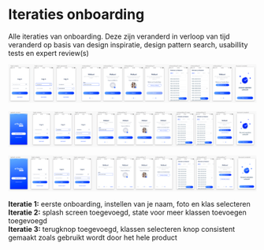 # Iteraties onboarding

Alle iteraties van onboarding. Deze zijn veranderd in verloop van tijd veranderd op basis van design inspiratie, design pattern search, usabillity tests en expert review\(s\)

![Iteratie 1](../../.gitbook/assets/iteratie-1.png)

![Iteratie 2](../../.gitbook/assets/iteratie-2%20%281%29.png)

![Iteratie 3](../../.gitbook/assets/iteratie-3.png)

**Iteratie 1:** eerste onboarding, instellen van je naam, foto en klas selecteren  
**Iteratie 2:** splash screen toegevoegd, state voor meer klassen toevoegen toegevoegd  
**Iteratie 3:** terugknop toegevoegd, klassen selecteren knop consistent gemaakt zoals gebruikt wordt door het hele product



